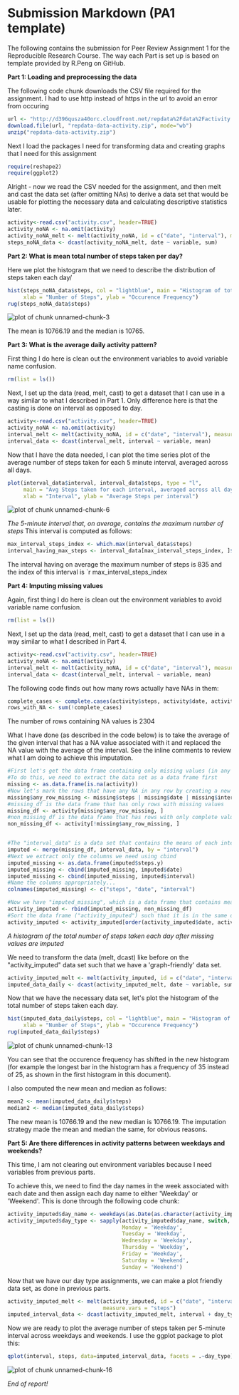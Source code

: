 Submission Markdown (PA1 template)
==================================



The following contains the submission for Peer Review Assignment 1 for the Reproducible Research Course. The way each Part is set up is based on template provided by R.Peng on GitHub.

**Part 1: Loading and preprocessing the data**

The following code chunk downloads the CSV file required for the assignment. I had to use http instead of https in the url to avoid an error from occuring


```r
url <- "http://d396qusza40orc.cloudfront.net/repdata%2Fdata%2Factivity.zip"
download.file(url, "repdata-data-activity.zip", mode="wb")
unzip("repdata-data-activity.zip")
```


Next I load the packages I need for transforming data and creating graphs that I need for this assignment



```r
require(reshape2)
require(ggplot2)
```

Alright - now we read the CSV needed for the assignment, and then melt and cast the data set (after omitting NAs) to derive a data set that would be usable for plotting the necessary data and calculating descriptive statistics later.

```r
activity<-read.csv("activity.csv", header=TRUE)
activity_noNA <- na.omit(activity)
activity_noNA_melt <- melt(activity_noNA, id = c("date", "interval"), measure.vars = "steps")
steps_noNA_data <- dcast(activity_noNA_melt, date ~ variable, sum)
```

**Part 2: What is mean total number of steps taken per day?**

Here we plot the histogram that we need to describe the distribution of steps taken each day/ 


```r
hist(steps_noNA_data$steps, col = "lightblue", main = "Histogram of total steps per day", 
     xlab = "Number of Steps", ylab = "Occurence Frequency")
rug(steps_noNA_data$steps)
```

![plot of chunk unnamed-chunk-3](figure/unnamed-chunk-3-1.png) 




The mean is 10766.19 and the median is 10765.


**Part 3: What is the average daily activity pattern?**

First thing I do here is clean out the environment variables to avoid variable name confusion. 

```r
rm(list = ls())
```

Next, I set up the data (read, melt, cast) to get a dataset that I can use in a way similar to what I described in Part 1. Only difference here is that the casting is done on interval as opposed to day. 


```r
activity<-read.csv("activity.csv", header=TRUE)
activity_noNA <- na.omit(activity)
interval_melt <- melt(activity_noNA, id = c("date", "interval"), measure.vars = "steps")
interval_data <- dcast(interval_melt, interval ~ variable, mean)
```

Now that I have the data needed, I can plot the time series plot of the average number of steps taken for each 5 minute interval, averaged across all days.


```r
plot(interval_data$interval, interval_data$steps, type = "l", 
     main = "Avg Steps taken for each interval, averaged across all days", 
     xlab = "Interval", ylab = "Average Steps per interval")
```

![plot of chunk unnamed-chunk-6](figure/unnamed-chunk-6-1.png) 

*The 5-minute interval that, on average, contains the maximum number of steps* 
This interval is computed as follows: 


```r
max_interval_steps_index <- which.max(interval_data$steps)
interval_having_max_steps <- interval_data[max_interval_steps_index, ]$interval
```

The interval having on average the maximum number of steps is 835 and the index of this interval is `r max_interval_steps_index


**Part 4: Imputing missing values**

Again, first thing I do here is clean out the environment variables to avoid variable name confusion. 

```r
rm(list = ls())
```

Next, I set up the data (read, melt, cast) to get a dataset that I can use in a way similar to what I described in Part 4. 


```r
activity<-read.csv("activity.csv", header=TRUE)
activity_noNA <- na.omit(activity)
interval_melt <- melt(activity_noNA, id = c("date", "interval"), measure.vars = "steps")
interval_data <- dcast(interval_melt, interval ~ variable, mean)
```

The following code finds out how many rows actually have NAs in them: 


```r
complete_cases <- complete.cases(activity$steps, activity$date, activity$interval)
rows_with_NA <- sum(!complete_cases)
```

The number of rows containing NA values is 2304


What I have done (as described in the code below) is to take the average of the given interval that has a NA value associated with it and replaced the NA value with the average of the interval. See the inline comments to review what I am doing to achieve this imputation. 


```r
#First let's get the data frame containing only missing values (in any row)
#To do this, we need to extract the data set as a data frame first
missing <- as.data.frame(is.na(activity))
#Now let's mark the rows that have any NA in any row by creating a new column for it 
missing$any_row_missing <- missing$steps | missing$date | missing$interval
#missing_df is the data frame that has only rows with missing values 
missing_df <- activity[missing$any_row_missing, ]
#non_missing_df is the data frame that has rows with only complete value combinations 
non_missing_df <- activity[!missing$any_row_missing, ]


#The "interval_data" is a data set that contains the means of each interval, which was defined in a code chunk above. We use interval_data to replace the NAs in missing_df, thereby replacing NAs with the means of the intervals
imputed <- merge(missing_df, interval_data, by = "interval")
#Next we extract only the columns we need using cbind
imputed_missing <- as.data.frame(imputed$steps.y)
imputed_missing <- cbind(imputed_missing, imputed$date)
imputed_missing <- cbind(imputed_missing, imputed$interval)
#Name the columns appropriately...
colnames(imputed_missing) <- c("steps", "date", "interval")

#Now we have "imputed_missing", which is a data frame that contains means of intervals instead of NAs. We now need to append rows from the non missing data set, which we do using row binding. 
activity_imputed <- rbind(imputed_missing, non_missing_df)
#Sort the data frame ("activity_imputed") such that it is in the same order as the original data set
activity_imputed <- activity_imputed[order(activity_imputed$date, activity_imputed$interval), ]
```



*A histogram of the total number of steps taken each day after missing values are imputed*

We need to transform the data (melt, dcast) like before on the "activity_imputed" data set such that we have a 'graph-friendly' data set. 


```r
activity_imputed_melt <- melt(activity_imputed, id = c("date", "interval"), measure.vars = "steps")
imputed_data_daily <- dcast(activity_imputed_melt, date ~ variable, sum)
```

Now that we have the necessary data set, let's plot the histogram of the total number of steps taken each day. 


```r
hist(imputed_data_daily$steps, col = "lightblue", main = "Histogram of total steps per day", 
     xlab = "Number of Steps", ylab = "Occurence Frequency")
rug(imputed_data_daily$steps)
```

![plot of chunk unnamed-chunk-13](figure/unnamed-chunk-13-1.png) 

You can see that the occurence frequency has shifted in the new histogram (for example the longest bar in the histogram has a frequency of 35 instead of 25, as shown in the first histogram in this document). 

I also computed the new mean and median as follows: 

```r
mean2 <- mean(imputed_data_daily$steps)
median2 <- median(imputed_data_daily$steps)
```

The new mean is 10766.19 and the new median is 10766.19. The imputation strategy made the mean and median the same, for obvious reasons. 


**Part 5: Are there differences in activity patterns between weekdays and weekends?**

This time, I am not clearing out environment variables because I need variables from previous parts. 

To achieve this, we need to find the day names in the week associated with each date and then assign each day name to either 'Weekday' or 'Weekend'. This is done through the following code chunk: 


```r
activity_imputed$day_name <- weekdays(as.Date(as.character(activity_imputed$date)))
activity_imputed$day_type <- sapply(activity_imputed$day_name, switch, 
                                    Monday = 'Weekday', 
                                    Tuesday = 'Weekday', 
                                    Wednesday = 'Weekday', 
                                    Thursday = 'Weekday', 
                                    Friday = 'Weekday', 
                                    Saturday = 'Weekend', 
                                    Sunday = 'Weekend')
```

Now that we have our day type assignments, we can make a plot friendly data set, as done in previous parts. 

```r
activity_imputed_melt <- melt(activity_imputed, id = c("date", "interval", "day_type"), 
                              measure.vars = "steps")
imputed_interval_data <- dcast(activity_imputed_melt, interval + day_type ~ variable, mean)
```

Now we are ready to plot the average number of steps taken per 5-minute interval across weekdays and weekends. I use the ggplot package to plot this:

```r
qplot(interval, steps, data=imputed_interval_data, facets = .~day_type) + geom_line()
```

![plot of chunk unnamed-chunk-16](figure/unnamed-chunk-16-1.png) 



*End of report!*
